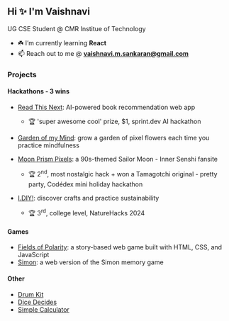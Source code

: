 ## Hi ✨ I'm Vaishnavi

UG CSE Student @ CMR Institue of Technology
- ☘️ I’m currently learning **React**
- 📫 Reach out to me @ **vaishnavi.m.sankaran@gmail.com**

### Projects

#### Hackathons - 3 wins
- [Read This Next](https://github.com/vams-skn/read-this-next): AI-powered book recommendation web app
    - 🏆 'super awesome cool' prize, $1, sprint.dev AI hackathon

- [Garden of my Mind](https://github.com/vams-skn/garden-of-my-mind): grow a garden of pixel flowers each time you practice mindfulness

- [Moon Prism Pixels](https://github.com/vams-skn/moon-prism-pixels): a 90s-themed Sailor Moon - Inner Senshi fansite
    - 🏆 2<sup>nd</sup>, most nostalgic hack + won a Tamagotchi original - pretty party, Codédex mini holiday hackathon

- [I.DIY!](https://github.com/vams-skn/i-diy): discover crafts and practice sustainability
    - 🏆 3<sup>rd</sup>, college level, NatureHacks 2024

#### Games
- [Fields of Polarity](https://github.com/vams-skn/fields-of-polarity): a story-based web game built with HTML, CSS, and JavaScript
- [Simon](https://github.com/vams-skn/simon): a web version of the Simon memory game

#### Other
- [Drum Kit](https://github.com/vams-skn/drum-kit)
- [Dice Decides](https://github.com/vams-skn/dice-decides)
- [Simple Calculator](https://github.com/vams-skn/simple-calculator)
